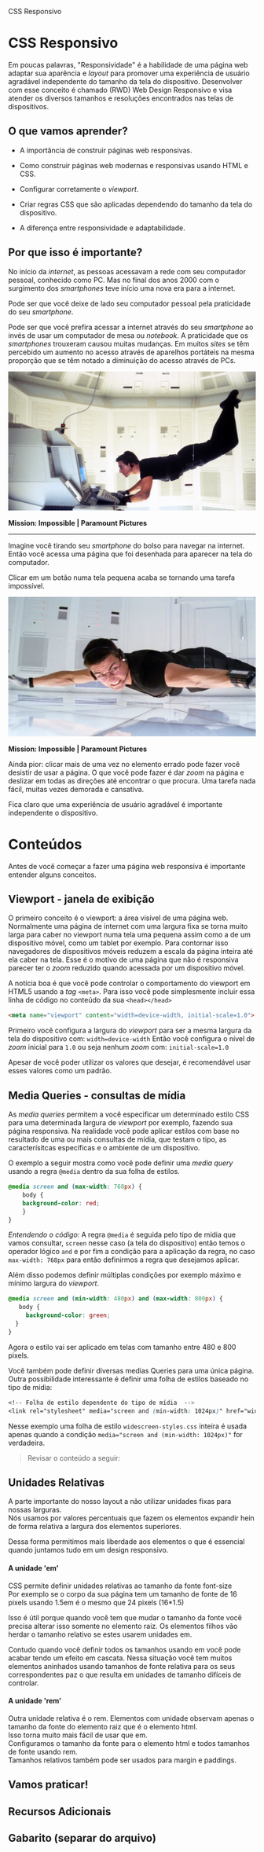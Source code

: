 CSS Responsivo

# CSS Responsivo

Em poucas palavras, "Responsividade" é a habilidade de uma página web adaptar sua aparência e _layout_ para promover uma experiência de usuário agradável independente do tamanho da tela do dispositivo. Desenvolver com esse conceito é chamado (RWD) Web Design Responsivo e visa atender os diversos tamanhos e resoluções encontrados nas telas de dispositívos.

## O que vamos aprender?

* A importância de construir páginas web responsivas.

* Como construir páginas web modernas e responsivas usando HTML e CSS.

* Configurar corretamente o _viewport_.

* Criar regras CSS que são aplicadas dependendo do tamanho da tela do dispositivo.

* A diferença entre responsividade e adaptabilidade.

## Por que isso é importante?

No início da _internet_, as pessoas acessavam a rede com seu computador pessoal, conhecido como PC. Mas no final dos anos 2000 com o surgimento dos *smartphones* teve início uma nova era para a internet. 

Pode ser que você deixe de lado seu computador pessoal pela praticidade do seu *smartphone*. 

Pode ser que você prefira acessar a internet através do seu _smartphone_ ao invés de usar um computador de mesa ou _notebook_. A praticidade que os _smartphones_ trouxeram causou muitas mudanças. Em muitos *sites* se têm percebido um aumento no acesso através de aparelhos portáteis na mesma proporção que se têm notado a diminuição do acesso através de PCs.

![Mission: Impossible | Paramount Pictures](./mission_impossible_-pc.jpg)

**Mission: Impossible | Paramount Pictures**

------

Imagine você tirando seu _smartphone_ do bolso para navegar na internet. Então você acessa uma página que foi desenhada para aparecer na tela do computador.

Clicar em um botão numa tela pequena acaba se tornando uma tarefa impossível.

![Mission: Impossible | Paramount Pictures](./Tom-Cruise-in-Mission-Impossible.jpg)

**Mission: Impossible | Paramount Pictures**

Ainda pior: clicar mais de uma vez no elemento errado pode fazer você desistir de usar a página. O que você pode fazer é dar _zoom_ na página e deslizar em todas as direções até encontrar o que procura. Uma tarefa nada fácil, muitas vezes demorada e cansativa. 

Fica claro que uma experiência de usuário agradável é importante independente o dispositivo.

# Conteúdos

Antes de você começar a fazer uma página web responsiva é importante entender alguns conceitos.

## Viewport  - janela de exibição

O primeiro conceito é o viewport: a área visível de uma página web.  
Normalmente uma página de internet com uma largura fixa se torna muito 
larga para caber no viewport numa tela uma pequena assim como a 
de um dispositivo móvel, como um tablet por exemplo. Para contornar isso 
navegadores de dispositivos móveis reduzem a escala da página inteira até 
ela caber na tela. Esse é o motívo de uma página que não é responsiva parecer ter o _zoom_ reduzido quando acessada por um dispositivo móvel.

A notícia boa é que você pode controlar o comportamento do viewport em HTML5 usando a _tag_ `<meta>`. Para isso você pode simplesmente incluir essa linha de código no conteúdo da sua `<head></head> `

```html
<meta name="viewport" content="width=device-width, initial-scale=1.0">
```

Primeiro você configura a largura do _viewport_ para ser a mesma largura da tela do dispositivo com: `width=device-width`
Então você configura o nível de _zoom_ inicial para `1.0` ou seja nenhum _zoom_ com: `initial-scale=1.0`

Apesar de você poder utilizar os valores que desejar, é recomendável usar esses valores como um padrão.

## Media Queries  - consultas de mídia

As _media queries_ permitem a você especificar um determinado estilo CSS para uma determinada largura de _viewport_ por exemplo, fazendo sua página responsiva.  Na realidade você pode aplicar estilos com base no resultado de uma ou mais consultas de mídia, que testam o tipo, as caracterísitcas específicas e o ambiente de um dispositivo.

O exemplo a seguir mostra como você pode definir uma _media query_ usando a regra `@media` dentro da sua folha de estilos.

```css
@media screen and (max-width: 768px) {
    body {
    background-color: red;
    }
}
```

*Entendendo o código:* A regra `@media` é seguida pelo tipo de mídia que vamos consultar, `screen` nesse caso (a tela do dispositivo) então temos o operador lógico `and` e por fim a condição para a aplicação da regra, no caso `max-width: 768px` para então definirmos a regra que desejamos aplicar.

Além disso podemos definir múltiplas condições por exemplo máximo e mínimo largura do *viewport*.

```css
@media screen and (min-width: 480px) and (max-width: 800px) {
   body {
     background-color: green;
  }
}  
```

Agora o estilo vai ser aplicado em telas com tamanho entre 480 e 800 pixels.  


Você também pode definir diversas medias Queries para uma única página. Outra possibilidade interessante é definir uma folha de estilos baseado no tipo de mídia:

```css
<!-- Folha de estilo dependente do tipo de mídia  -->
<link rel="stylesheet" media="screen and (min-width: 1024px)" href="widescreen-styles.css" />
```

Nesse exemplo uma folha de estilo `widescreen-styles.css` inteira é usada apenas quando a condição `media="screen and (min-width: 1024px)"` for verdadeira.

> Revisar o conteúdo a seguir:




## Unidades Relativas

A parte importante do nosso layout a não utilizar unidades fixas para nossas larguras.  
Nós usamos por valores percentuais que fazem os elementos expandir hein de forma relativa a largura dos elementos superiores.  

Dessa forma permitimos mais liberdade aos elementos o que é essencial quando juntamos tudo em um design responsivo.  

#### A unidade 'em'

CSS permite definir unidades relativas ao tamanho da fonte font-size  
Por exemplo se o corpo da sua página tem um tamanho de fonte de 16 pixels usando 1.5em é o mesmo que 24 pixels (16*1.5)  

Isso é útil porque quando você tem que mudar o tamanho da fonte você precisa
 alterar isso somente no elemento raiz. Os elementos filhos vão herdar o
 tamanho relativo se estes usarem unidades em.  

Contudo quando 
você definir todos os tamanhos usando em você pode acabar tendo um 
efeito em cascata. Nessa situação você tem muitos elementos aninhados 
usando tamanhos de fonte relativa para os seus correspondentes paz o que
 resulta em unidades de tamanho difíceis de controlar.  

#### A unidade 'rem'

Outra unidade relativa é o rem. Elementos com unidade observam apenas o tamanho da fonte do elemento raiz que é o elemento html.  
Isso torna muito mais fácil de usar que em.  
Configuramos o tamanho da fonte para o elemento html e todos tamanhos de fonte usando rem.  
Tamanhos relativos também pode ser usados para margin e paddings.

## Vamos praticar!

## Recursos Adicionais

## Gabarito (separar do arquivo)
